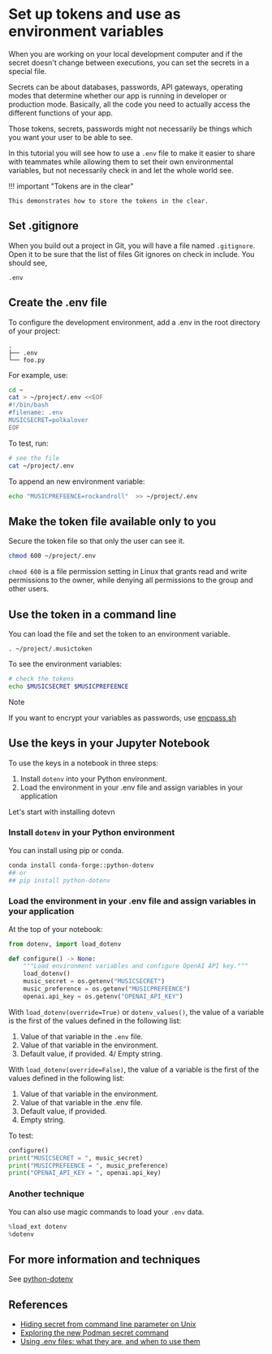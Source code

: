 # Set up tokens and use as environment variables

When you are working on your local development computer and if the secret doesn't change between executions, you can set the secrets in a special file.

Secrets can be about databases, passwords, API gateways, operating modes that determine whether our app is running in developer or production mode. Basically, all the code you need to actually access the different functions of your app.

Those tokens, secrets, passwords might not necessarily be things which you want your user to be able to see.

In this tutorial you will see how to use a `.env` file to make it easier to share with teammates while allowing them to set their own environmental variables, but not necessarily check in and let the whole world see.

!!! important "Tokens are in the clear"

    This demonstrates how to store the tokens in the clear. 

## Set .gitignore

When you build out a project in Git, you will have a file named `.gitignore`. Open it to be sure that the list of files Git ignores on check in include. You should see, 

```text
.env
```

## Create the .env file

To configure the development environment, add a .env in the root directory of your project:

```text
.
├── .env
└── foo.py

```

For example, use:

```bash
cd ~
cat > ~/project/.env <<EOF
#!/bin/bash  
#filename: .env
MUSICSECRET=polkalover  
EOF
```

To test, run:

```bash
# see the file
cat ~/project/.env
```

To append an new environment variable:

```bash
echo "MUSICPREFEENCE=rockandroll"  >> ~/project/.env
```

## Make the token file available only to you

Secure the token file so that only the user can see it.

```bash
chmod 600 ~/project/.env
```

`chmod 600` is a file permission setting in Linux that grants read and write permissions to the owner, while denying all permissions to the group and other users.

## Use the token in a command line

You can load the file and set the token to an environment variable.

```
. ~/project/.musictoken
```

To see the environment variables:

```bash
# check the tokens
echo $MUSICSECRET $MUSICPREFEENCE
```

> [!NOTE]
> If you want to encrypt your variables as passwords, use [encpass.sh](https://github.com/plyint/encpass.sh/blob/master/README.md)

## Use the keys in your Jupyter Notebook

To use the keys in a notebook in three steps:

1. Install `dotenv` into your Python environment.
2. Load the environment in your .env file and assign variables in your application

Let's start with installing dotevn

### Install `dotenv` in your Python environment

You can install using pip or conda.

```bash
conda install conda-forge::python-dotenv
## or
## pip install python-dotenv
```

### Load the environment in your .env file and assign variables in your application

At the top of your notebook:

```python
from dotenv, import load_dotenv

def configure() -> None:
    """Load environment variables and configure OpenAI API key."""
    load_dotenv()
    music_secret = os.getenv("MUSICSECRET")
    music_preference = os.getenv("MUSICPREFEENCE")
    openai.api_key = os.getenv("OPENAI_API_KEY")
```

With `load_dotenv(override=True)` or `dotenv_values()`, the value of a variable is the first of the values defined in the following list:

1. Value of that variable in the `.env` file.
2. Value of that variable in the environment.
3. Default value, if provided.
4/ Empty string.

With `load_dotenv(override=False)`, the value of a variable is the first of the values defined in the following list:

1. Value of that variable in the environment.
2. Value of that variable in the .env file.
3. Default value, if provided.
4. Empty string.

To test:

```python
configure()
print("MUSICSECRET = ", music_secret)
print("MUSICPREFEENCE = ", music_preference)
print("OPENAI_API_KEY = ", openai.api_key)
```

### Another technique

You can also use magic commands to load your `.env` data.

```python
%load_ext dotenv
%dotenv
```

## For more information and techniques

See [python-dotenv](https://saurabh-kumar.com/python-dotenv/)

## References

- [Hiding secret from command line parameter on Unix](https://stackoverflow.com/questions/3830823/hiding-secret-from-command-line-parameter-on-unix)
- [Exploring the new Podman secret command](https://www.redhat.com/sysadmin/new-podman-secrets-command)
- [Using .env files: what they are, and when to use them](https://medium.com/@michaeldipasquale313/using-env-files-what-they-are-and-when-to-use-them-4f4812c5732f)